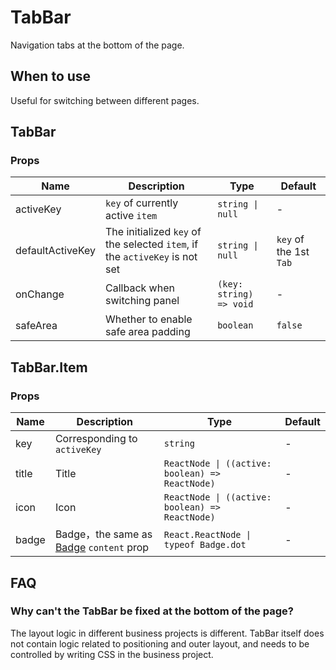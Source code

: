# TabBar

Navigation tabs at the bottom of the page.

## When to use

Useful for switching between different pages.

<code src="./demos/demo1.tsx"></code>

<code src="./demos/demo2.tsx"></code>

## TabBar

### Props

| Name             | Description                                                                 | Type                    | Default                |
| ---------------- | --------------------------------------------------------------------------- | ----------------------- | ---------------------- |
| activeKey        | `key` of currently active `item`                                            | `string \| null`        | -                      |
| defaultActiveKey | The initialized `key` of the selected `item`, if the `activeKey` is not set | `string \| null`        | `key` of the 1st `Tab` |
| onChange         | Callback when switching panel                                               | `(key: string) => void` | -                      |
| safeArea         | Whether to enable safe area padding                                         | `boolean`               | `false`                |

## TabBar.Item

### Props

| Name  | Description                                        | Type                                            | Default |
| ----- | -------------------------------------------------- | ----------------------------------------------- | ------- |
| key   | Corresponding to `activeKey`                       | `string`                                        | -       |
| title | Title                                              | `ReactNode \| ((active: boolean) => ReactNode)` | -       |
| icon  | Icon                                               | `ReactNode \| ((active: boolean) => ReactNode)` | -       |
| badge | Badge，the same as [Badge](./badge) `content` prop | `React.ReactNode \| typeof Badge.dot`           | -       |

## FAQ

### Why can't the TabBar be fixed at the bottom of the page?

The layout logic in different business projects is different. TabBar itself does not contain logic related to positioning and outer layout, and needs to be controlled by writing CSS in the business project.
